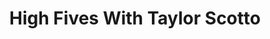 ﻿---
layout: podcast
title: High Fives With Taylor Scotto
description: Ryan O'Hara sits down with Taylor Scotto, Head of Business Development at Lingo Live and talked about social selling, prospecting, and working at LinkedIn as a prospector.
coverImage: ./img/podcast/podcast-image-7.jpg
refLink: www.linkedin.com/in/taylorscotto/

audioLinks: https://w.soundcloud.com/player/?url=https%3A%2F%2Fapi.soundcloud.com%2Ftracks%2F442264848&amp;auto_play=false&amp;show_artwork=true&amp;visual=true&amp;origin=twitter
webImage: ./img/podcast/video-img/image-7.png
---